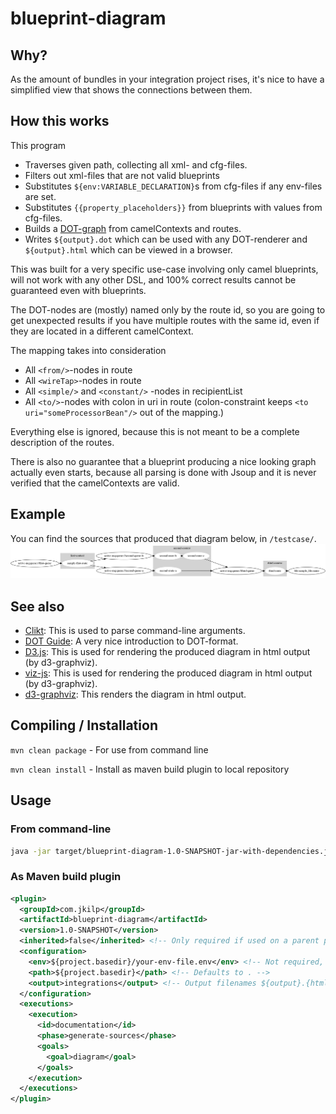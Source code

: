 # blueprint-diagram

## Why?

As the amount of bundles in your integration project rises, it's nice to have a simplified view that shows the connections between them.  

## How this works

This program  
- Traverses given path, collecting all xml- and cfg-files.
- Filters out xml-files that are not valid blueprints
- Substitutes `${env:VARIABLE_DECLARATION}`s from cfg-files if any env-files are set.
- Substitutes `{{property_placeholders}}` from blueprints with values from cfg-files.
- Builds a [DOT-graph](https://en.wikipedia.org/wiki/DOT_(graph_description_language)) from camelContexts and routes.
- Writes `${output}.dot` which can be used with any DOT-renderer and `${output}.html` which can be viewed in a browser. 

This was built for a very specific use-case involving only camel blueprints, will not work with any other DSL, and 100% correct results cannot be guaranteed even with blueprints.

The DOT-nodes are (mostly) named only by the route id, so you are going to get unexpected results if you have multiple routes with the same id, even if they are located in a different camelContext. 

The mapping takes into consideration
- All `<from/>`-nodes in route
- All `<wireTap>`-nodes in route
- All `<simple/>` and `<constant/>` -nodes in recipientList 
- All `<to/>`-nodes with colon in uri in route (colon-constraint keeps `<to uri="someProcessorBean"/>` out of the mapping.)

Everything else is ignored, because this is not meant to be a complete description of the routes.

There is also no guarantee that a blueprint producing a nice looking graph actually even starts, because all parsing is done with Jsoup and it is never verified that the camelContexts are valid.

## Example

You can find the sources that produced that diagram below, in `/testcase/`.
![diagram](testcase.png)

## See also

- [Clikt](https://github.com/ajalt/clikt): This is used to parse command-line arguments.
- [DOT Guide](https://www.graphviz.org/pdf/dotguide.pdf): A very nice introduction to DOT-format.
- [D3.js](https://d3js.org/): This is used for rendering the produced diagram in html output (by d3-graphviz).
- [viz-js](https://github.com/mdaines/viz.js): This is used for rendering the produced diagram in html output (by d3-graphviz).
- [d3-graphviz](https://github.com/magjac/d3-graphviz): This renders the diagram in html output. 

## Compiling / Installation

`mvn clean package` - For use from command line

`mvn clean install` - Install as maven build plugin to local repository

## Usage

### From command-line
```bash
java -jar target/blueprint-diagram-1.0-SNAPSHOT-jar-with-dependencies.jar --env "comma-separated,list-of-env-files" --path "path/to/your/blueprints" --output test
```

### As Maven build plugin

```xml
<plugin>
  <groupId>com.jkilp</groupId>
  <artifactId>blueprint-diagram</artifactId>
  <version>1.0-SNAPSHOT</version>
  <inherited>false</inherited> <!-- Only required if used on a parent pom. -->
  <configuration>
    <env>${project.basedir}/your-env-file.env</env> <!-- Not required, multiple values accepted. -->
    <path>${project.basedir}</path> <!-- Defaults to . -->
    <output>integrations</output> <!-- Output filenames ${output}.{html|dot} Defaults to "output" -->
  </configuration>
  <executions>
    <execution>
      <id>documentation</id>
      <phase>generate-sources</phase>
      <goals>
        <goal>diagram</goal>
      </goals>
    </execution>
  </executions>
</plugin>
```